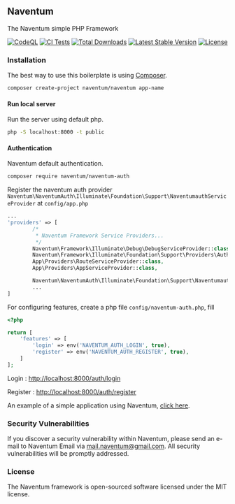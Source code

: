 ## Naventum

The Naventum simple PHP Framework

<p align="center">
<a href="https://github.com/naventum/naventum/actions/workflows/codeql-analysis.yml"><img src="https://github.com/naventum/naventum/actions/workflows/codeql-analysis.yml/badge.svg" alt="CodeQL"></a>
<a href="https://github.com/naventum/naventum/actions/workflows/ci.yml">
        <img src="https://github.com/naventum/naventum/actions/workflows/ci.yml/badge.svg" alt="CI Tests"></a>
<a href="https://packagist.org/packages/naventum/naventum"><img src="https://img.shields.io/packagist/dt/naventum/naventum" alt="Total Downloads"></a>
<a href="https://packagist.org/packages/naventum/naventum"><img src="https://img.shields.io/packagist/v/naventum/naventum" alt="Latest Stable Version"></a>
<a href="https://packagist.org/packages/naventum/naventum"><img src="https://img.shields.io/packagist/l/naventum/naventum" alt="License"></a>
</p>

### Installation
The best way to use this boilerplate is using [Composer](https://getcomposer.org/).

```bash
composer create-project naventum/naventum app-name
```
#### Run local server
Run the server using default php.
```bash
php -S localhost:8000 -t public
```

#### Authentication
Naventum default authentication.
```bash
composer require naventum/naventum-auth
```
Register the naventum auth provider 
```Naventum\NaventumAuth\Illuminate\Foundation\Support\NaventumauthServiceProvider``` at ```config/app.php```
```php
...
'providers' => [
        /*
         * Naventum Framework Service Providers...
         */
        Naventum\Framework\Illuminate\Debug\DebugServiceProvider::class,
        Naventum\Framework\Illuminate\Foundation\Support\Providers\AuthServiceProvider::class,
        App\Providers\RouteServiceProvider::class,
        App\Providers\AppServiceProvider::class,

        Naventum\NaventumAuth\Illuminate\Foundation\Support\NaventumauthServiceProvider::class,
        ...
]
```
For configuring features, create a php file ```config/naventum-auth.php```, fill
```php
<?php

return [
    'features' => [
        'login' => env('NAVENTUM_AUTH_LOGIN', true),
        'register' => env('NAVENTUM_AUTH_REGISTER', true),
    ]
];
```
Login : [http://localhost:8000/auth/login](http://localhost:8000/auth/login)

Register : [http://localhost:8000/auth/register](http://localhost:8000/auth/register)

An example of a simple application using Naventum, [click here](https://github.com/ryodevz/naventum-example).



### Security Vulnerabilities
If you discover a security vulnerability within Naventum, please send an e-mail to Naventum Email via [mail.naventum@gmail.com](mailto:mail.naventum@gmail.com). All security vulnerabilities will be promptly addressed.


### License
The Naventum framework is open-sourced software licensed under the MIT license.

